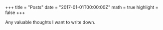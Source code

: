 +++
title = "Posts"
date = "2017-01-01T00:00:00Z"
math = true
highlight = false
+++

Any valuable thoughts I want to write down.